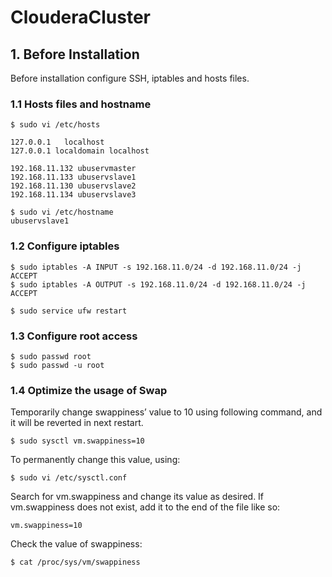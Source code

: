 # ClouderaCluster

## 1. Before Installation
Before installation configure SSH, iptables and hosts files.

### 1.1 Hosts files and hostname

```
$ sudo vi /etc/hosts

127.0.0.1	localhost
127.0.0.1 localdomain localhost

192.168.11.132 ubuservmaster
192.168.11.133 ubuservslave1
192.168.11.130 ubuservslave2
192.168.11.134 ubuservslave3

$ sudo vi /etc/hostname
ubuservslave1

```

### 1.2 Configure iptables

```
$ sudo iptables -A INPUT -s 192.168.11.0/24 -d 192.168.11.0/24 -j ACCEPT
$ sudo iptables -A OUTPUT -s 192.168.11.0/24 -d 192.168.11.0/24 -j ACCEPT

$ sudo service ufw restart
```

### 1.3 Configure root access

```
$ sudo passwd root
$ sudo passwd -u root
```

### 1.4 Optimize the usage of Swap

Temporarily change swappiness’ value to 10 using following command, and it will be reverted in next restart.

```
$ sudo sysctl vm.swappiness=10
```
To permanently change this value, using:

```
$ sudo vi /etc/sysctl.conf
```
Search for vm.swappiness and change its value as desired. If vm.swappiness does not exist, add it to the end of the file like so:

```
vm.swappiness=10
```

Check the value of swappiness:

```
$ cat /proc/sys/vm/swappiness
```
